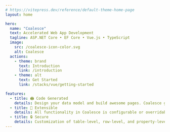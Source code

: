 ```yaml
---
# https://vitepress.dev/reference/default-theme-home-page
layout: home

hero:
  name: "Coalesce"
  text: Accelerated Web App Development
  tagline: ASP.NET Core • EF Core • Vue.js • TypeScript
  image:
    src: /coalesce-icon-color.svg
    alt: Coalesce
  actions:
    - theme: brand
      text: Introduction
      link: /introduction
    - theme: alt
      text: Get Started
      link: /stacks/vue/getting-started

features:
  - title: 🖨 Code Generated
    details: Design your data model and build awesome pages. Coalesce generates the boring parts in the middle.
  - title: 🧩 Extensible
    details: All functionality in Coalesce is configurable or overridable. You'll never be boxed in or get stuck.
  - title: 🔒 Secure
    details: Customization of table-level, row-level, and property-level security are all built-in. <a href="./topics/security.html">Read More.</a>
---
```


<SiteFooter />

<style>
.VPHero .text {
  font-size: 42px;
  line-height: 1.1;
  padding: 16px 0;
  color: var(--logo-text-color);
}

.VPHero .VPImage {
  width: 100%
}
</style>